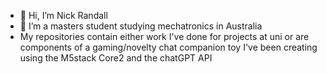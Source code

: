 - 👋 Hi, I’m Nick Randall
- 👀 I’m a masters student studying mechatronics in Australia
- My repositories contain either work I've done for projects at uni or are components of a gaming/novelty chat companion toy I've been creating using the M5stack Core2 and the chatGPT API
